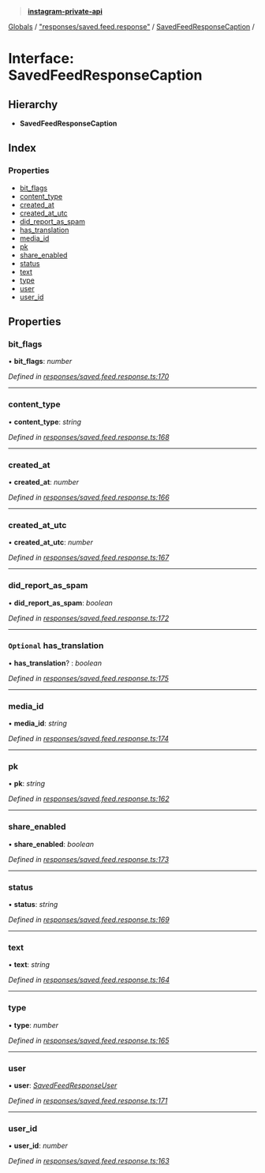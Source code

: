 > **[instagram-private-api](../README.md)**

[Globals](../README.md) / ["responses/saved.feed.response"](../modules/_responses_saved_feed_response_.md) / [SavedFeedResponseCaption](_responses_saved_feed_response_.savedfeedresponsecaption.md) /

# Interface: SavedFeedResponseCaption

## Hierarchy

* **SavedFeedResponseCaption**

## Index

### Properties

* [bit_flags](_responses_saved_feed_response_.savedfeedresponsecaption.md#bit_flags)
* [content_type](_responses_saved_feed_response_.savedfeedresponsecaption.md#content_type)
* [created_at](_responses_saved_feed_response_.savedfeedresponsecaption.md#created_at)
* [created_at_utc](_responses_saved_feed_response_.savedfeedresponsecaption.md#created_at_utc)
* [did_report_as_spam](_responses_saved_feed_response_.savedfeedresponsecaption.md#did_report_as_spam)
* [has_translation](_responses_saved_feed_response_.savedfeedresponsecaption.md#optional-has_translation)
* [media_id](_responses_saved_feed_response_.savedfeedresponsecaption.md#media_id)
* [pk](_responses_saved_feed_response_.savedfeedresponsecaption.md#pk)
* [share_enabled](_responses_saved_feed_response_.savedfeedresponsecaption.md#share_enabled)
* [status](_responses_saved_feed_response_.savedfeedresponsecaption.md#status)
* [text](_responses_saved_feed_response_.savedfeedresponsecaption.md#text)
* [type](_responses_saved_feed_response_.savedfeedresponsecaption.md#type)
* [user](_responses_saved_feed_response_.savedfeedresponsecaption.md#user)
* [user_id](_responses_saved_feed_response_.savedfeedresponsecaption.md#user_id)

## Properties

###  bit_flags

• **bit_flags**: *number*

*Defined in [responses/saved.feed.response.ts:170](https://github.com/dilame/instagram-private-api/blob/3e16058/src/responses/saved.feed.response.ts#L170)*

___

###  content_type

• **content_type**: *string*

*Defined in [responses/saved.feed.response.ts:168](https://github.com/dilame/instagram-private-api/blob/3e16058/src/responses/saved.feed.response.ts#L168)*

___

###  created_at

• **created_at**: *number*

*Defined in [responses/saved.feed.response.ts:166](https://github.com/dilame/instagram-private-api/blob/3e16058/src/responses/saved.feed.response.ts#L166)*

___

###  created_at_utc

• **created_at_utc**: *number*

*Defined in [responses/saved.feed.response.ts:167](https://github.com/dilame/instagram-private-api/blob/3e16058/src/responses/saved.feed.response.ts#L167)*

___

###  did_report_as_spam

• **did_report_as_spam**: *boolean*

*Defined in [responses/saved.feed.response.ts:172](https://github.com/dilame/instagram-private-api/blob/3e16058/src/responses/saved.feed.response.ts#L172)*

___

### `Optional` has_translation

• **has_translation**? : *boolean*

*Defined in [responses/saved.feed.response.ts:175](https://github.com/dilame/instagram-private-api/blob/3e16058/src/responses/saved.feed.response.ts#L175)*

___

###  media_id

• **media_id**: *string*

*Defined in [responses/saved.feed.response.ts:174](https://github.com/dilame/instagram-private-api/blob/3e16058/src/responses/saved.feed.response.ts#L174)*

___

###  pk

• **pk**: *string*

*Defined in [responses/saved.feed.response.ts:162](https://github.com/dilame/instagram-private-api/blob/3e16058/src/responses/saved.feed.response.ts#L162)*

___

###  share_enabled

• **share_enabled**: *boolean*

*Defined in [responses/saved.feed.response.ts:173](https://github.com/dilame/instagram-private-api/blob/3e16058/src/responses/saved.feed.response.ts#L173)*

___

###  status

• **status**: *string*

*Defined in [responses/saved.feed.response.ts:169](https://github.com/dilame/instagram-private-api/blob/3e16058/src/responses/saved.feed.response.ts#L169)*

___

###  text

• **text**: *string*

*Defined in [responses/saved.feed.response.ts:164](https://github.com/dilame/instagram-private-api/blob/3e16058/src/responses/saved.feed.response.ts#L164)*

___

###  type

• **type**: *number*

*Defined in [responses/saved.feed.response.ts:165](https://github.com/dilame/instagram-private-api/blob/3e16058/src/responses/saved.feed.response.ts#L165)*

___

###  user

• **user**: *[SavedFeedResponseUser](_responses_saved_feed_response_.savedfeedresponseuser.md)*

*Defined in [responses/saved.feed.response.ts:171](https://github.com/dilame/instagram-private-api/blob/3e16058/src/responses/saved.feed.response.ts#L171)*

___

###  user_id

• **user_id**: *number*

*Defined in [responses/saved.feed.response.ts:163](https://github.com/dilame/instagram-private-api/blob/3e16058/src/responses/saved.feed.response.ts#L163)*